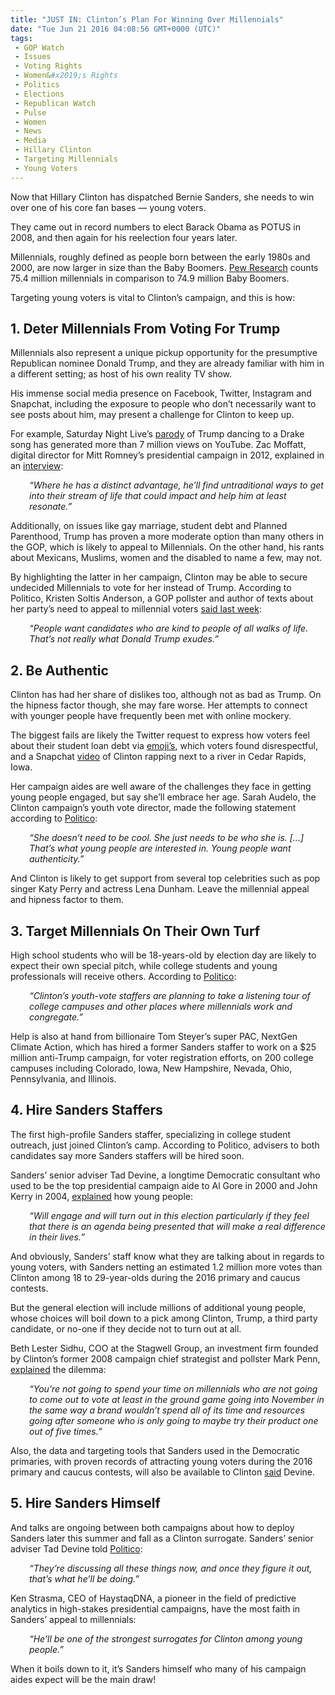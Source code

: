 ```yaml
---
title: "JUST IN: Clinton’s Plan For Winning Over Millennials"
date: "Tue Jun 21 2016 04:08:56 GMT+0000 (UTC)"
tags: 
 - GOP Watch
 - Issues
 - Voting Rights
 - Women&#x2019;s Rights
 - Politics
 - Elections
 - Republican Watch
 - Pulse
 - Women
 - News
 - Media
 - Hillary Clinton
 - Targeting Millennials
 - Young Voters
---
```

<p><!--OffDef--></p><p><!--Ads1--></p><p>Now that Hillary Clinton has dispatched Bernie Sanders, she needs to win over one of his core fan bases &#x2014; young voters.</p><p>They came out in record numbers to elect Barack Obama as POTUS in 2008, and then again for his reelection four years later.</p><p>Millennials, roughly defined as people born between the early 1980s and 2000, are now larger in size than the Baby Boomers. <a href="http://www.pewresearch.org/fact-tank/2016/04/25/millennials-overtake-baby-boomers/" onclick="__gaTracker(&apos;send&apos;, &apos;event&apos;, &apos;outbound-article&apos;, &apos;http://www.pewresearch.org/fact-tank/2016/04/25/millennials-overtake-baby-boomers/&apos;, &apos;Pew Research&apos;);">Pew Research</a> counts 75.4 million millennials in comparison to 74.9 million Baby Boomers.</p><p>Targeting young voters is vital to Clinton&#x2019;s campaign, and this is how:</p><h2>1. Deter Millennials From Voting For Trump</h2><p>Millennials also represent a unique pickup opportunity for the presumptive Republican nominee Donald Trump, and they are already familiar with him in a different setting; as host of his own reality TV show.</p><p>His immense social media presence on Facebook, Twitter, Instagram and Snapchat, including the exposure to people who don&#x2019;t necessarily want to see posts about him, may present a challenge for Clinton to keep up.</p><p>For example, Saturday Night Live&#x2019;s <a href="https://www.youtube.com/watch?v=cjeORm4LMDk" onclick="__gaTracker(&apos;send&apos;, &apos;event&apos;, &apos;outbound-article&apos;, &apos;https://www.youtube.com/watch?v=cjeORm4LMDk&apos;, &apos;parody&apos;);">parody</a> of Trump dancing to a Drake song has generated more than 7 million views on YouTube. Zac Moffatt, digital director for Mitt Romney&#x2019;s presidential campaign in 2012, explained in an <a href="http://www.politico.com/story/2016/06/hillary-clinton-millennials-young-voters-224507" onclick="__gaTracker(&apos;send&apos;, &apos;event&apos;, &apos;outbound-article&apos;, &apos;http://www.politico.com/story/2016/06/hillary-clinton-millennials-young-voters-224507&apos;, &apos;interview&apos;);">interview</a>:</p><p style="padding-left: 30px;"><em>&#x201C;Where he has a distinct advantage, he&#x2019;ll find untraditional ways to get into their stream of life that could impact and help him at least resonate.&#x201D;</em></p><p>Additionally, on issues like gay marriage, student debt and Planned Parenthood, Trump has proven a more moderate option than many others in the GOP, which is likely to appeal to Millennials. On the other hand, his rants about Mexicans, Muslims, women and the disabled to name a few, may not.</p><p>By highlighting the latter in her campaign, Clinton may be able to secure undecided Millennials to vote for her instead of Trump. According to Politico, Kristen Soltis Anderson, a GOP pollster and author of texts about her party&#x2019;s need to appeal to millennial voters&#xA0;<a href="http://www.politico.com/story/2016/06/hillary-clinton-millennials-young-voters-224507" onclick="__gaTracker(&apos;send&apos;, &apos;event&apos;, &apos;outbound-article&apos;, &apos;http://www.politico.com/story/2016/06/hillary-clinton-millennials-young-voters-224507&apos;, &apos;said last week&apos;);">said last week</a>:</p><p style="padding-left: 30px;"><em>&#x201C;People want candidates who are kind to people of all walks of life. That&#x2019;s not really what Donald Trump exudes.&#x201D;</em></p><h2>2. Be Authentic</h2><p>Clinton has had her share of dislikes too, although not as bad as Trump. On the hipness factor though, she may fare worse. Her attempts to connect with younger people have frequently been met with online mockery.</p><p>The biggest fails are likely the Twitter request to express how voters feel about their student loan debt via <a href="http://www.msnbc.com/msnbc/hillary-clintons-attempt-use-emoji-backfires" onclick="__gaTracker(&apos;send&apos;, &apos;event&apos;, &apos;outbound-article&apos;, &apos;http://www.msnbc.com/msnbc/hillary-clintons-attempt-use-emoji-backfires&apos;, &apos;emoji\&apos;s&apos;);">emoji&#x2019;s</a>, which voters found disrespectful, and a Snapchat <a href="https://vine.co/v/erQH0K9JthD" onclick="__gaTracker(&apos;send&apos;, &apos;event&apos;, &apos;outbound-article&apos;, &apos;https://vine.co/v/erQH0K9JthD&apos;, &apos;video&apos;);">video</a> of Clinton rapping next to a river in Cedar Rapids, Iowa.</p><p>Her campaign aides are well aware of the challenges they face in getting young people engaged, but say she&#x2019;ll embrace her age. Sarah Audelo, the Clinton campaign&#x2019;s youth vote director, made the following statement according to <a href="http://www.politico.com/story/2016/06/hillary-clinton-millennials-young-voters-224507" onclick="__gaTracker(&apos;send&apos;, &apos;event&apos;, &apos;outbound-article&apos;, &apos;http://www.politico.com/story/2016/06/hillary-clinton-millennials-young-voters-224507&apos;, &apos;Politico&apos;);">Politico</a>:</p><p style="padding-left: 30px;"><em>&#x201C;She doesn&#x2019;t need to be cool. She just needs to be who she is. [&#x2026;] That&#x2019;s what young people are interested in. Young people want authenticity.&#x201D;</em></p><p>And Clinton is likely to get support from several top celebrities such as pop singer Katy Perry and actress Lena Dunham. Leave the millennial appeal and hipness factor to them.</p><h2>3. Target Millennials On Their Own Turf</h2><p>High school students who will be 18-years-old by election day are likely to expect their own special pitch, while college students and young professionals will receive others. According to <a href="http://www.politico.com/story/2016/06/hillary-clinton-millennials-young-voters-224507" onclick="__gaTracker(&apos;send&apos;, &apos;event&apos;, &apos;outbound-article&apos;, &apos;http://www.politico.com/story/2016/06/hillary-clinton-millennials-young-voters-224507&apos;, &apos;Politico&apos;);">Politico</a>:</p><p style="padding-left: 30px;"><em>&#x201C;Clinton&#x2019;s youth-vote staffers are planning to take a listening tour of college campuses and other places where millennials work and congregate.&#x201D;</em></p><p>Help is also at hand from billionaire Tom Steyer&#x2019;s super PAC, NextGen Climate Action, which has hired a former Sanders staffer to work on a $25 million anti-Trump campaign, for voter registration efforts, on 200 college campuses including Colorado, Iowa, New Hampshire, Nevada, Ohio, Pennsylvania, and Illinois.</p><h2>4. Hire Sanders Staffers</h2><p>The first high-profile Sanders staffer, specializing in college student outreach, just joined Clinton&#x2019;s camp. According to Politico, advisers to both candidates say more Sanders staffers will be hired soon.</p><p>Sanders&#x2019; senior adviser Tad Devine, a longtime Democratic consultant who used to be the top presidential campaign aide to Al Gore in 2000 and John Kerry in 2004, <a href="http://www.politico.com/story/2016/06/hillary-clinton-millennials-young-voters-224507" onclick="__gaTracker(&apos;send&apos;, &apos;event&apos;, &apos;outbound-article&apos;, &apos;http://www.politico.com/story/2016/06/hillary-clinton-millennials-young-voters-224507&apos;, &apos;explained&apos;);">explained</a> how young people:</p><p style="padding-left: 30px;"><em>&#x201C;Will engage and will turn out in this election particularly if they feel that there is an agenda being presented that will make a real difference in their lives.&#x201D;</em></p><p>And obviously, Sanders&#x2019; staff know what they are talking about in regards to young voters, with Sanders netting an estimated 1.2 million more votes than Clinton among 18 to 29-year-olds during the 2016 primary and caucus contests.</p><p>But the general election will include millions of additional young people, whose choices will boil down to a pick among Clinton, Trump, a third party candidate, or no-one if they decide not to turn out at all.</p><p>Beth Lester Sidhu, COO at the Stagwell Group, an investment firm founded by Clinton&#x2019;s former 2008 campaign chief strategist and pollster Mark Penn, <a href="http://www.politico.com/story/2016/06/hillary-clinton-millennials-young-voters-224507" onclick="__gaTracker(&apos;send&apos;, &apos;event&apos;, &apos;outbound-article&apos;, &apos;http://www.politico.com/story/2016/06/hillary-clinton-millennials-young-voters-224507&apos;, &apos;explained&apos;);">explained</a> the dilemma:</p><p style="padding-left: 30px;"><em>&#x201C;You&#x2019;re not going to spend your time on millennials who are not going to come out to vote at least in the ground game going into November in the same way a brand wouldn&#x2019;t spend all of its time and resources going after someone who is only going to maybe try their product one out of five times.&#x201D;</em></p><p>Also, the data and targeting tools that Sanders used in the Democratic primaries, with proven records of attracting young voters during the 2016 primary and caucus contests, will also be available to Clinton&#xA0;<a href="http://www.politico.com/story/2016/06/hillary-clinton-millennials-young-voters-224507" onclick="__gaTracker(&apos;send&apos;, &apos;event&apos;, &apos;outbound-article&apos;, &apos;http://www.politico.com/story/2016/06/hillary-clinton-millennials-young-voters-224507&apos;, &apos;said&apos;);">said</a> Devine.</p><p><!--Ads2--></p><h2>5. Hire Sanders Himself</h2><p>And talks are ongoing between both campaigns about how to deploy Sanders later this summer and fall as a Clinton surrogate. Sanders&#x2019; senior adviser Tad Devine told <a href="http://www.politico.com/story/2016/06/hillary-clinton-millennials-young-voters-224507" onclick="__gaTracker(&apos;send&apos;, &apos;event&apos;, &apos;outbound-article&apos;, &apos;http://www.politico.com/story/2016/06/hillary-clinton-millennials-young-voters-224507&apos;, &apos;Politico&apos;);">Politico</a>:</p><p style="padding-left: 30px;"><em>&#x201C;They&#x2019;re discussing all these things now, and once they figure it out, that&#x2019;s what he&#x2019;ll be doing.&#x201D;</em></p><p>Ken Strasma, CEO of HaystaqDNA, a pioneer in the field of predictive analytics in high-stakes presidential campaigns, have the most faith in Sanders&#x2019; appeal to millennials:</p><p style="padding-left: 30px;"><em>&#x201C;He&#x2019;ll be one of the strongest surrogates for Clinton among young people.&#x201D;</em></p><p>When it boils down to it, it&#x2019;s Sanders himself who many of his campaign aides expect will be the main draw!</p>